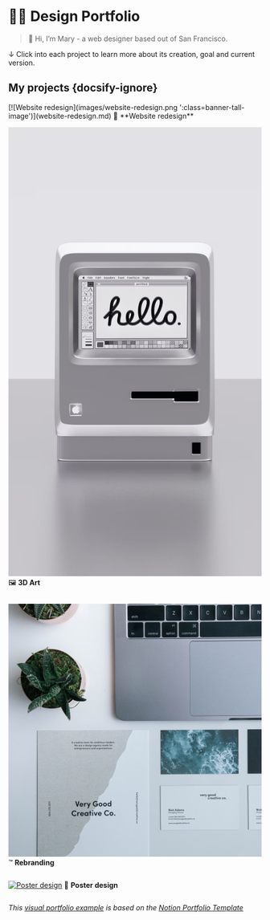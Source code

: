# ☝🏼 Design Portfolio

> 👋 Hi, I’m Mary - a web designer based out of San Francisco.
> 

↓ Click into each project to learn more about its creation, goal and current version.

## My projects {docsify-ignore}

<div class="row">
<div class="column">
<div class="border">
[![Website redesign](images/website-redesign.png ':class=banner-tall-image')](website-redesign.md)
🎨 **Website redesign**

</div>
</div>

<div class="column">
<div class="border">

[![3D Art](images/3d-art.png ':class=banner-tall-image')](3d-art.md)
🖼️ **3D Art**

</div>
</div>
</div>

<div class="row">
<div class="column">
<div class="border">

[![Rebranding](images/rebranding.png ':class=banner-tall-image')](rebranding.md)
™️ **Rebranding**

</div>
</div>

<div class="column">
<div class="border">

[![Poster design](images/poster-design.png ':class=banner-tall-image')](poster-design.md)
🛬 **Poster design**

</div>
</div>
</div>

_This [visual portfolio example](https://github.com/paulhibbitts/docsify-this-visual-portfolio-example) is based on the [Notion Portfolio Template](https://www.notion.so/templates/design-portfolio-notion)_
